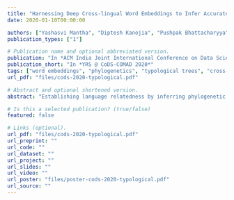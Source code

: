 ```yaml
---
title: "Harnessing Deep Cross-lingual Word Embeddings to Infer Accurate Phylogenetic Trees"
date: 2020-01-10T00:00:00

authors: ["Yashasvi Mantha", "Diptesh Kanojia", "Pushpak Bhattacharyya", "Malhar Kulkarni" ]
publication_types: ["1"]

# Publication name and optional abbreviated version.
publication: "In *ACM India Joint International Conference on Data Science and Management of Data (YRS @ CoDS-COMAD 2020)*"
publication_short: "In *YRS @ CoDS-COMAD 2020*"
tags: ["word embeddings", "phylogenetics", "typological trees", "cross-lingual word embeddings", "theoretical"]
url_pdf: "files/cods-2020-typological.pdf"

# Abstract and optional shortened version.
abstract: "Establishing language relatedness by inferring phylogenetic trees has been a topic of interest in the area of diachronic linguistics. However, existing methods face meaning conflation deficiency due to the usage of lexical similarity-based measures. In this paper, we utilize fourteen linked Indian Wordnets to create inter-language distances using our novel approach to compute ‘language distances’. Our pilot study uses deep cross-lingual word embeddings to compute inter-language distances and provide an effective distance matrix to infer phylogenetic trees. We also develop a baseline method using lexical similarity-based metrics for comparison and identify that our approach produces better phylogenetic trees which club related languages closer when compared to the baseline approach."

# Is this a selected publication? (true/false)
featured: false

# Links (optional).
url_pdf: "files/cods-2020-typological.pdf"
url_preprint: ""
url_code: ""
url_dataset: ""
url_project: ""
url_slides: ""
url_video: ""
url_poster: "files/poster-cods-2020-typological.pdf"
url_source: ""
---
```


